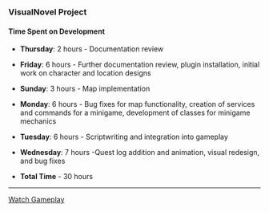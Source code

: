 ### VisualNovel Project

#### Time Spent on Development

- **Thursday**: 2 hours - Documentation review

- **Friday**: 6 hours  - Further documentation review, plugin installation, initial work on character and location designs

- **Sunday**: 3 hours  - Map implementation

- **Monday**: 6 hours  - Bug fixes for map functionality, creation of services and commands for a minigame, development of classes for minigame mechanics

- **Tuesday**: 6 hours - Scriptwriting and integration into gameplay

- **Wednesday**: 7 hours -Quest log addition and animation, visual redesign, and bug fixes

- **Total Time** - 30 hours

---
[Watch Gameplay](https://youtu.be/0UlQdpdZJCg?si=MI0GBTYA8fKcd6Ur)
